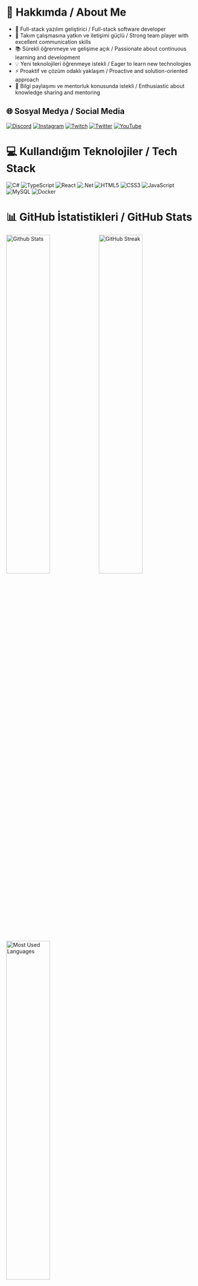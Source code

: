 # 💫 Hakkımda / About Me

- 🚀 Full-stack yazılım geliştirici / Full-stack software developer
- 👥 Takım çalışmasına yatkın ve iletişimi güçlü / Strong team player with excellent communication skills
- 📚 Sürekli öğrenmeye ve gelişime açık / Passionate about continuous learning and development
- 💡 Yeni teknolojileri öğrenmeye istekli / Eager to learn new technologies
- ⚡ Proaktif ve çözüm odaklı yaklaşım / Proactive and solution-oriented approach
- 🤝 Bilgi paylaşımı ve mentorluk konusunda istekli / Enthusiastic about knowledge sharing and mentoring

## 🌐 Sosyal Medya / Social Media
[![Discord](https://img.shields.io/badge/Discord-%237289DA.svg?logo=discord&logoColor=white)](https://discord.gg/y68R7arX) 
[![Instagram](https://img.shields.io/badge/Instagram-%23E4405F.svg?logo=Instagram&logoColor=white)](https://instagram.com/polegut/) 
[![Twitch](https://img.shields.io/badge/Twitch-%239146FF.svg?logo=Twitch&logoColor=white)](https://twitch.tv/polegut) 
[![Twitter](https://img.shields.io/badge/Twitter-%231DA1F2.svg?logo=Twitter&logoColor=white)](https://twitter.com/polegut) 
[![YouTube](https://img.shields.io/badge/YouTube-%23FF0000.svg?logo=YouTube&logoColor=white)](https://youtube.com/channel/UCHrgDXcBzj-zxO_zueRr1rg)

# 💻 Kullandığım Teknolojiler / Tech Stack
![C#](https://img.shields.io/badge/c%23-%23239120.svg?style=for-the-badge&logo=c-sharp&logoColor=white) 
![TypeScript](https://img.shields.io/badge/typescript-%23007ACC.svg?style=for-the-badge&logo=typescript&logoColor=white) 
![React](https://img.shields.io/badge/react-%2320232a.svg?style=for-the-badge&logo=react&logoColor=%2361DAFB)
![.Net](https://img.shields.io/badge/.NET-5C2D91?style=for-the-badge&logo=.net&logoColor=white)
![HTML5](https://img.shields.io/badge/html5-%23E34F26.svg?style=for-the-badge&logo=html5&logoColor=white) 
![CSS3](https://img.shields.io/badge/css3-%231572B6.svg?style=for-the-badge&logo=css3&logoColor=white)
![JavaScript](https://img.shields.io/badge/javascript-%23323330.svg?style=for-the-badge&logo=javascript&logoColor=%23F7DF1E)
![MySQL](https://img.shields.io/badge/mysql-%2300f.svg?style=for-the-badge&logo=mysql&logoColor=white)
![Docker](https://img.shields.io/badge/docker-%230db7ed.svg?style=for-the-badge&logo=docker&logoColor=white)

# 📊 GitHub İstatistikleri / GitHub Stats
<div align-items="center">
  <img src="https://github-readme-stats.vercel.app/api?username=emirdnz&theme=dark&hide_border=true&include_all_commits=true&count_private=true" width="48%" alt="Github Stats"/>
  <img src="https://github-readme-streak-stats.herokuapp.com/?user=emirdnz&theme=dark&hide_border=true" width="48%" alt="GitHub Streak"/>
  <img src="https://github-readme-stats.vercel.app/api/top-langs/?username=emirdnz&theme=dark&hide_border=true&include_all_commits=true&count_private=true&layout=compact" width="48%" alt="Most Used Languages"/>
</div>

## 🚀 Gelecek Olan Projelerim / Upcoming Projects

<!-- 1.proje tablosu -->
<table cellpadding="0" cellspacing="0" width="100%">
  <tr>
    <td width="50%" valign="top"
        style="background:linear-gradient(135deg,#232526 0%,#414345 100%);
               border:1px solid #30363d;
               border-radius:20px;
               padding:36px 32px;
               margin:0 8px 36px 0;
               box-shadow:0 6px 32px #00000044;">
      <div style="display:flex; align-items:center; gap:16px; margin-bottom:16px;">
        <img src="https://img.icons8.com/ios-filled/40/ffffff/bus.png" alt="Bus Icon"/>
        <span style="color:#fff;
                     font-size:1.6em;
                     font-weight:900;
                     letter-spacing:1px;
                     font-family:Segoe UI,Arial,sans-serif;">
          BUS-TICKET-SYSTEM-PROJECT
        </span>
      </div>
      <hr style="border:0; border-top:2px solid #fff; margin:8px 0 16px 0;">
      <div style="color:#b3bfc9;
                  font-size:1.13em;
                  margin-bottom:8px;
                  font-weight:500;">
        Otobüs biletlerini çevrimiçi satma, rezervasyonları yönetme ve yolcu bilgilerini takip etme platformu.
      </div>
      <br>
      <div style="color:#b3bfc9;
                  font-size:1.13em;
                  margin-bottom:22px;
                  font-weight:500;">
        Online bus ticket sales, reservation management, and passenger tracking platform.
      </div>
      <br>
      <div style="margin-bottom:18px; display:flex; gap:6px; flex-wrap:wrap;">
        <img src="https://img.shields.io/badge/React-20232A?style=for-the-badge&logo=react&logoColor=61DAFB"
             alt="React Badge"/>
        <img src="https://img.shields.io/badge/TypeScript-007ACC?style=for-the-badge&logo=typescript&logoColor=white"
             alt="TypeScript Badge"/>
        <img src="https://img.shields.io/badge/.NET-512BD4?style=for-the-badge&logo=dotnet&logoColor=white"
             alt=".NET Badge"/>
        <img src="https://img.shields.io/badge/SQL%20Server-CC2927?style=for-the-badge&logo=microsoft-sql-server&logoColor=white"
             alt="SQL Server Badge"/>
      </div>
      <br>
      <div>
        <span style="background:#21262d;
                     border-radius:8px;
                     padding:6px 16px;
                     color:#7ee787;
                     font-size:1.08em;
                     font-weight:700;
                     letter-spacing:0.5px;">
          📅 30.03.2026
          <span style="color:#b3bfc9;
                       font-size:0.95em;
                       margin-left:8px;">
            | Tahmini Bitiş / Estimated Finish
          </span>
        </span>
        <br>
          <img src="https://img.shields.io/badge/Development-grey?style=flat&logo=github"
               alt="Development Badge" style="margin:3px;"/>
          <img src="https://img.shields.io/badge/Yapım%20Aşamasında-007bff?style=flat&logo=github&logoColor=white"
               alt="Yapım Aşamasında Badge" style="margin:3px;"/>
        </div>
      </div>
    </td>
         <!-- 2.proje tablosu -->
    <td width="50%" valign="top"
        style="background:linear-gradient(135deg,#232526 0%,#414345 100%);
               border:1px solid #30363d;
               padding:36px 32px;
               margin:0 0 36px 8px;
               box-shadow:0 6px 32px #00000044;">
      <div style="display:flex; align-items:center; gap:16px; margin-bottom:16px;">
        <img src="https://img.icons8.com/ios-filled/40/ffffff/bank.png" alt="bank icon"/>
        <span style="color:#fff;
                     font-size:1.6em;
                     font-weight:900;
                     letter-spacing:1px;
                     font-family:Segoe UI,Arial,sans-serif;">
          BANK-SYSTEM-PROJECT
        </span>
      </div>
      <hr style="border:0; border-top:2px solid #fff; margin:8px 0 16px 0;">
      <div style="color:#b3bfc9;
                  font-size:1.13em;
                  margin-bottom:8px;
                  font-weight:500;">
        Hesap açma, bakiye sorgulama, para yatırma/çekme ve müşteri işlemlerini yöneten temel bankacılık modülü.
      </div>
      <br>
      <div style="color:#b3bfc9;
                  font-size:1.13em;
                  margin-bottom:22px;
                  font-weight:500;">
        Basic banking module for account opening, balance inquiry, deposit/withdrawal, and customer operations.
      </div>
     <br>
        <img src="https://img.shields.io/badge/React-20232A?style=for-the-badge&logo=react&logoColor=61DAFB"
             alt="React Badge"/>
        <img src="https://img.shields.io/badge/TypeScript-007ACC?style=for-the-badge&logo=typescript&logoColor=white"
             alt="TypeScript Badge"/>
        <img src="https://img.shields.io/badge/.NET-512BD4?style=for-the-badge&logo=dotnet&logoColor=white"
             alt=".NET Badge"/>
        <img src="https://img.shields.io/badge/SQL%20Server-CC2927?style=for-the-badge&logo=microsoft-sql-server&logoColor=white"
             alt="SQL Server Badge"/>
      </div>
      <br>
      <div>
        <span style="background:#21262d;
                     border-radius:8px;
                     padding:6px 16px;
                     color:#7ee787;
                     font-size:1.08em;
                     font-weight:700;
                     letter-spacing:0.5px;">
          📅 30.03.2026
          <span style="color:#b3bfc9;
                       font-size:0.95em;
                       margin-left:8px;">
            | Tahmini Bitiş / Estimated Finish
          </span>
        </span>
        <br>
        <div style="margin-top:12px;">
          <img src="https://img.shields.io/badge/Development-grey?style=flat&logo=github"
               alt="Development Badge" style="margin:3px;"/>
          <img src="https://img.shields.io/badge/In%20Progress-007bff?style=flat&logo=github&logoColor=white"
               alt="In Progress Badge" style="margin:3px;"/>
        </div>
      </div>
    </td>
  </tr>
</table>


